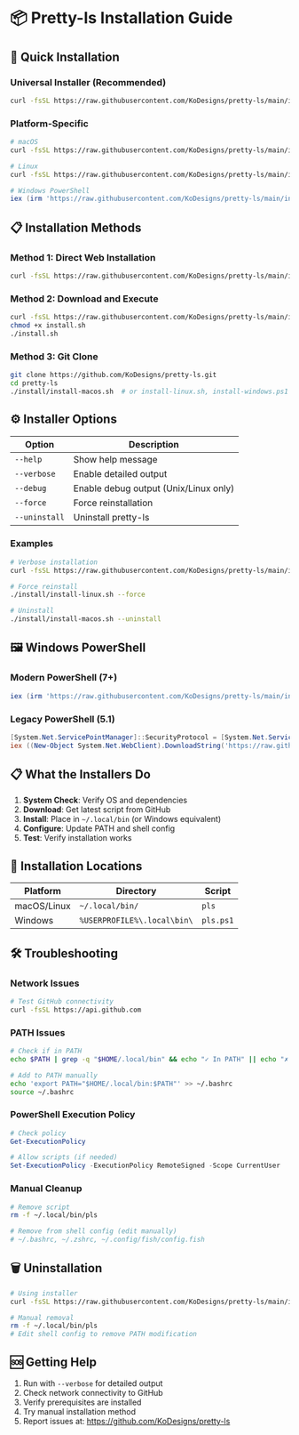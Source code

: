 # 📦 Pretty-ls Installation Guide

## 🚀 Quick Installation

### Universal Installer (Recommended)
```bash
curl -fsSL https://raw.githubusercontent.com/KoDesigns/pretty-ls/main/install.sh | bash
```

### Platform-Specific
```bash
# macOS
curl -fsSL https://raw.githubusercontent.com/KoDesigns/pretty-ls/main/install/install-macos.sh | bash

# Linux
curl -fsSL https://raw.githubusercontent.com/KoDesigns/pretty-ls/main/install/install-linux.sh | bash
```

```powershell
# Windows PowerShell
iex (irm 'https://raw.githubusercontent.com/KoDesigns/pretty-ls/main/install/install-windows.ps1')
```

## 📋 Installation Methods

### Method 1: Direct Web Installation
```bash
curl -fsSL https://raw.githubusercontent.com/KoDesigns/pretty-ls/main/install.sh | bash
```

### Method 2: Download and Execute
```bash
curl -fsSL https://raw.githubusercontent.com/KoDesigns/pretty-ls/main/install.sh -o install.sh
chmod +x install.sh
./install.sh
```

### Method 3: Git Clone
```bash
git clone https://github.com/KoDesigns/pretty-ls.git
cd pretty-ls
./install/install-macos.sh  # or install-linux.sh, install-windows.ps1
```

## ⚙️ Installer Options

| Option | Description |
|--------|-------------|
| `--help` | Show help message |
| `--verbose` | Enable detailed output |
| `--debug` | Enable debug output (Unix/Linux only) |
| `--force` | Force reinstallation |
| `--uninstall` | Uninstall pretty-ls |

### Examples
```bash
# Verbose installation
curl -fsSL https://raw.githubusercontent.com/KoDesigns/pretty-ls/main/install.sh | bash -s -- --verbose

# Force reinstall
./install/install-linux.sh --force

# Uninstall
./install/install-macos.sh --uninstall
```

## 🖼️ Windows PowerShell

### Modern PowerShell (7+)
```powershell
iex (irm 'https://raw.githubusercontent.com/KoDesigns/pretty-ls/main/install/install-windows.ps1')
```

### Legacy PowerShell (5.1)
```powershell
[System.Net.ServicePointManager]::SecurityProtocol = [System.Net.ServicePointManager]::SecurityProtocol -bor 3072
iex ((New-Object System.Net.WebClient).DownloadString('https://raw.githubusercontent.com/KoDesigns/pretty-ls/main/install/install-windows.ps1'))
```

## 📋 What the Installers Do

1. **System Check**: Verify OS and dependencies
2. **Download**: Get latest script from GitHub  
3. **Install**: Place in `~/.local/bin` (or Windows equivalent)
4. **Configure**: Update PATH and shell config
5. **Test**: Verify installation works

## 📍 Installation Locations

| Platform | Directory | Script |
|----------|-----------|--------|
| macOS/Linux | `~/.local/bin/` | `pls` |
| Windows | `%USERPROFILE%\.local\bin\` | `pls.ps1` |

## 🛠️ Troubleshooting

### Network Issues
```bash
# Test GitHub connectivity
curl -fsSL https://api.github.com
```

### PATH Issues
```bash
# Check if in PATH
echo $PATH | grep -q "$HOME/.local/bin" && echo "✓ In PATH" || echo "✗ Not in PATH"

# Add to PATH manually
echo 'export PATH="$HOME/.local/bin:$PATH"' >> ~/.bashrc
source ~/.bashrc
```

### PowerShell Execution Policy
```powershell
# Check policy
Get-ExecutionPolicy

# Allow scripts (if needed)
Set-ExecutionPolicy -ExecutionPolicy RemoteSigned -Scope CurrentUser
```

### Manual Cleanup
```bash
# Remove script
rm -f ~/.local/bin/pls

# Remove from shell config (edit manually)
# ~/.bashrc, ~/.zshrc, ~/.config/fish/config.fish
```

## 🗑️ Uninstallation

```bash
# Using installer
curl -fsSL https://raw.githubusercontent.com/KoDesigns/pretty-ls/main/install.sh | bash -s -- --uninstall

# Manual removal
rm -f ~/.local/bin/pls
# Edit shell config to remove PATH modification
```

## 🆘 Getting Help

1. Run with `--verbose` for detailed output
2. Check network connectivity to GitHub
3. Verify prerequisites are installed
4. Try manual installation method
5. Report issues at: https://github.com/KoDesigns/pretty-ls 